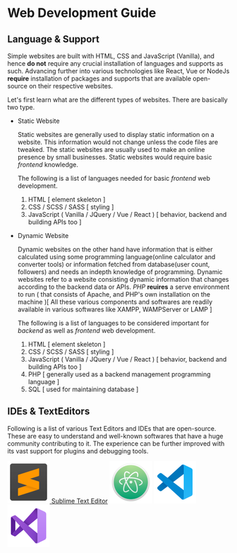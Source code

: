 # Web Development Guide

## Language & Support

Simple websites are built with HTML, CSS and JavaScript (Vanilla), and hence __do not__ require any crucial installation of languages and supports as such. Advancing further into various technologies like React, Vue or NodeJs __require__ installation of packages and supports that are available open-source on their respective websites.

Let's first learn what are the different types of websites. There are basically two type.

* Static Website

    Static websites are generally used to display static information on a website. This information would not change unless the code files are tweaked. The static websites are usually used to make an online presence by small businesses.
    Static websites would require basic _frontend_ knowledge.
    
    The following is a list of languages needed for basic _frontend_ web development.
    1. HTML [ element skeleton ]
    1. CSS / SCSS / SASS [ styling ]
    1. JavaScript ( Vanilla / JQuery / Vue / React ) [ behavior, backend and building APIs too ]

* Dynamic Website

    Dynamic websites on the other hand have information that is either calculated using some programming language(online calculator and converter tools) or information fetched from database(user count, followers) and needs an indepth knowledge of programming.
    Dynamic websites refer to a website consisting dynamic information that changes according to the backend data or APIs. _PHP_ __reuires__ a serve environment to run ( that consists of Apache, and PHP's own installation on the machine )[ All these various components and softwares are readily available in various softwares like XAMPP, WAMPServer or LAMP ]
    
    The following is a list of languages to be considered important for _backend_ as well as _frontend_ web development.
    1. HTML [ element skeleton ]
    1. CSS / SCSS / SASS [ styling ]
    1. JavaScript ( Vanilla / JQuery / Vue / React ) [ behavior, backend and building APIs too ]
    1. PHP [ generally used as a backend management programming language ]
    1. SQL [ used for maintaining database ]

## IDEs & TextEditors
Following is a list of various Text Editors and IDEs that are open-source. These are easy to understand and well-known softwares that have a huge community contributing to it. The experience can be further improved with its vast support for plugins and debugging tools.

[![Sublime Text Editor](./sublime_text_96px.png) Sublime Text Editor](https://www.sublimetext.com "Download Sublime Text Editor")
[![Atom Text Editor](./atom_96px.png)](https://atom.io/ "Download Atom Text Editor")
[![Visual Studio Code](./visual_studio_code_2019_96px.png)](https://code.visualstudio.com/download "Download Visual Studio Code")
[![Visual Studio](./visual_studio_2019_96px.png)](https://visualstudio.microsoft.com/downloads/ "Download Visual Studio")
